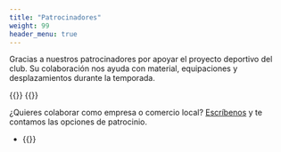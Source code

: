 ```yaml
---
title: "Patrocinadores"
weight: 99
header_menu: true
---
```


Gracias a nuestros patrocinadores por apoyar el proyecto deportivo del club. 
Su colaboración nos ayuda con material, equipaciones y desplazamientos durante la temporada.

{{<imgx src="images/benito.jpg" alt="Patrocinador" w="200" layout="row" >}}
{{<imgx src="images/mhyp.png" alt="Patrocinador" w="350" layout="row" >}}


¿Quieres colaborar como empresa o comercio local?  [Escríbenos](mailto:club@example.com) y te contamos las opciones de patrocinio.





- {{<extlink text="Chef-hat icons created by Cuputo - Flaticon" href="https://www.flaticon.com/free-icons/chef-hat" icon="fa fa-external-link">}}

